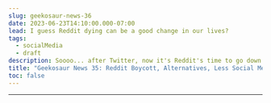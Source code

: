 ```yaml
---
slug: geekosaur-news-36
date: 2023-06-23T14:10:00.000-07:00
lead: I guess Reddit dying can be a good change in our lives?
tags:
  - socialMedia
  - draft
description: Soooo... after Twitter, now it's Reddit's time to go down in flames. And again, some people try to flock to some alternatives.
title: "Geekosaur News 35: Reddit Boycott, Alternatives, Less Social Media?"
toc: false
---
```



---

